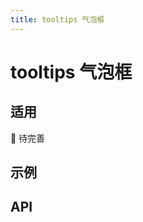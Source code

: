 ```yaml
---
title: tooltips 气泡框
---
```


# tooltips 气泡框

## 适用

🚧 待完善

## 示例

<!-- <preview path="./def.vue"></preview> -->

## API

<API src="./data.json" lang="zh"></API>
